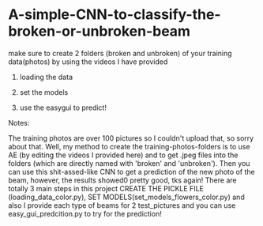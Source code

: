 # A-simple-CNN-to-classify-the-broken-or-unbroken-beam

make sure to create 2 folders (broken and unbroken) of your training data(photos) by using the videos I have provided

1. loading the data

2. set the models 

3. use the easygui to predict!

Notes:

The training photos are over 100 pictures so I couldn't upload that, so sorry about that. Well, my method to create the training-photos-folders is to use AE (by editing the videos I provided here) and to get .jpeg files into the folders (which are directly named with 'broken' and 'unbroken'). Then you can use this shit-assed-like CNN to get a prediction of the new photo of the beam, however, the results showed0 pretty good, tks again!  There are totally 3 main steps in this project CREATE THE PICKLE FILE (loading_data_color.py), SET MODELS(set_models_flowers_color.py) and also I provide each type of beams for 2 test_pictures and you can use easy_gui_predcition.py to try for the prediction!
